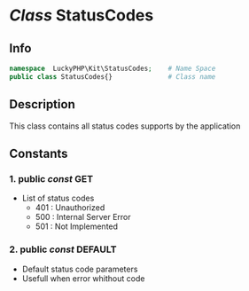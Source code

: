 # ***Class*** **StatusCodes**

## Info

```php
namespace  LuckyPHP\Kit\StatusCodes;    # Name Space
public class StatusCodes{}              # Class name
```

## Description
This class contains all status codes supports by the application

## Constants

### 1. public ***const*** **GET**
- List of status codes
    - 401 : Unauthorized
    - 500 : Internal Server Error
    - 501 : Not Implemented

### 2. public ***const*** **DEFAULT**
- Default status code parameters
- Usefull when error whithout code